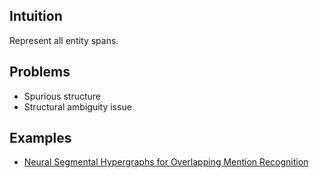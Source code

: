 ## Intuition
Represent all entity spans.

## Problems
- Spurious structure
- Structural ambiguity issue

## Examples
 - [Neural Segmental Hypergraphs for Overlapping Mention Recognition](https://arxiv.org/abs/1810.01817)